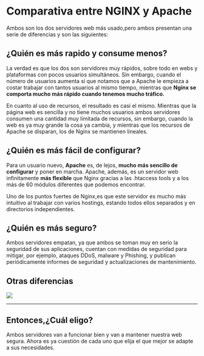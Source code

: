 # Comparativa entre NGINX y Apache

Ambos son los dos servidores web más usado,pero ambos presentan una serie de diferencias y son las siguientes:

## ¿Quién es más rapido y consume menos?
La verdad es que los dos son servidores muy rápidos, sobre todo en webs y plataformas con pocos usuarios simultáneos. Sin embargo, cuando el número de usuarios aumenta sí que notamos que a Apache le empieza a costar trabajar con tantos usuarios al mismo tiempo, mientras que **Nginx se comporta mucho más rápido cuando tenemos mucho tráfico.**

En cuanto al uso de recursos, el resultado es casi el mismo. Mientras que la página web es sencilla y no tiene muchos usuarios ambos servidores consumen una cantidad muy limitada de recursos, sin embargo, cuando la web es ya muy grande la cosa ya cambia, y mientras que los recursos de Apache se disparan, los de Nginx se mantienen lineales.

## ¿Quién es más fácil de configurar?
Para un usuario nuevo, **Apache** es, de lejos, **mucho más sencillo de configurar** y poner en marcha. Apache, además, es un servidor web infinitamente **más flexible** que Nginx gracias a las .htaccess tools y a los más de 60 módulos diferentes que podemos encontrar.

Uno de los puntos fuertes de Nginx,es que este servidor es mucho más intuitivo al trabajar con varios hostings, estando todos ellos separados y en directorios independientes.

## ¿Quién es más seguro?
Ambos servidores empatan, ya que ambos se toman muy en serio la seguridad de sus aplicaciones, cuentan con medidas de seguridad para mitigar, por ejemplo, ataques DDoS, malware y Phishing, y publican periódicamente informes de seguridad y actualizaciones de mantenimiento.

## Otras diferencias

![](https://github.com/jesusromero92/NGINX/blob/main/Fotos/Indice/2.1.png)
__________________________________________________________________________________

## Entonces,¿Cuál eligo?
Ambos servidores van a funcionar bien y van a mantener nuestra web segura. Ahora es ya cuestión de cada uno que elija el que mejor se adapte a sus necesidades.

